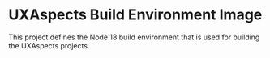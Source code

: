 # UXAspects Build Environment Image

This project defines the Node 18 build environment that is used for building the UXAspects projects.
